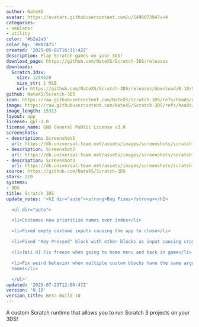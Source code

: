 ```yaml
---
author: NateXS
avatar: https://avatars.githubusercontent.com/u/149607394?v=4
categories:
- emulator
- utility
color: '#b2a2a3'
color_bg: '#807475'
created: '2025-05-01T16:11:42Z'
description: Play Scratch games on your 3DS!
download_page: https://github.com/NateXS/Scratch-3DS/releases
downloads:
  Scratch.3dsx:
    size: 1259520
    size_str: 1 MiB
    url: https://github.com/NateXS/Scratch-3DS/releases/download/0.10/Scratch.3dsx
github: NateXS/Scratch-3DS
icon: https://raw.githubusercontent.com/NateXS/Scratch-3DS/refs/heads/main/gfx/icon.png
image: https://raw.githubusercontent.com/NateXS/Scratch-3DS/refs/heads/main/gfx/logo.png
image_length: 15313
layout: app
license: gpl-3.0
license_name: GNU General Public License v3.0
screenshots:
- description: Screenshot1
  url: https://db.universal-team.net/assets/images/screenshots/scratch-3ds/screenshot1.png
- description: Screenshot2
  url: https://db.universal-team.net/assets/images/screenshots/scratch-3ds/screenshot2.png
- description: Screenshot3
  url: https://db.universal-team.net/assets/images/screenshots/scratch-3ds/screenshot3.png
source: https://github.com/NateXS/Scratch-3DS
stars: 219
systems:
- 3DS
title: Scratch 3DS
update_notes: '<h2 dir="auto"><strong>Bug Fixes</strong></h2>

  <ul dir="auto">

  <li>Costumes now prioritize names over index</li>

  <li>Fixed empty costume inputs causing the app to close</li>

  <li>Fixed "Key Pressed" block with other blocks as input causing crashes</li>

  <li>[Wii U] Fix freeze when going to home menu and back in game</li>

  <li>Fix weird behavior when multiple custom blocks have the same argument variable
  names</li>

  </ul>'
updated: '2025-07-23T12:00:47Z'
version: '0.10'
version_title: Beta Build 10
---
```

A custom Scratch runtime that allows you to run Scratch 3 projects on your 3DS!